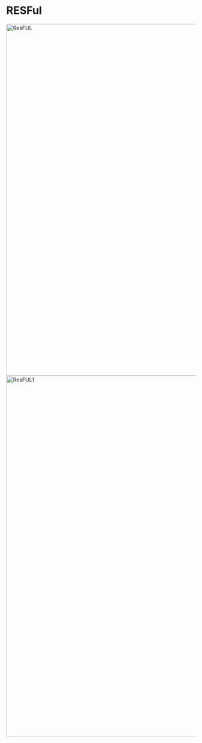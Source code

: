# RESFul
<img width="934" alt="ResFUL" src="https://github.com/MarvinCadena/RESFul/assets/135383532/7fb32566-7a22-4ed0-a056-90158497c14a">
<img width="958" alt="ResFUL1" src="https://github.com/MarvinCadena/RESFul/assets/135383532/0ec426a5-a558-4594-82d3-fbe6be038767">

